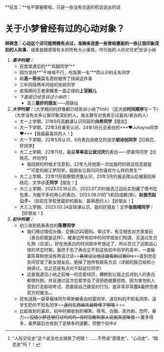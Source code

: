 **前言：**也不算秘密啦，只是一些没有合适的机会说出的话

# 关于小梦曾经有过的心动对象？
**碎碎念：**心动这个词可能稍微有点过，准确来说是一些**曾经邂逅的一些让我印象深刻的人和事**，或者是跟感情有关的所有大小事情，作为我的*人际交往史*[^1]告诉小纳

1. ***高中时期：***
	- 在食堂遇见的**“鸡腿同学”**
	- 因为坚持**“干啥啥不行，吃饭第一名”**而认识的无名同学
	- 和**高一班长**莫名奇妙被传了绯闻这件事
	- 三年同班两年同组的张政同学
	- 疫情期间王者荣耀里一面之缘的**上官婉儿**
	- *下面是已经告诉过小纳的*：
		- 高三**最好的朋友**——周联灿
2. ***大学时期：***（大学期间的好像都已经告诉小纳了hhh）（这次按**时间顺序**写一下）（大学没有太多让我印象深刻的人，我主要写对我表示过喜欢/表白的人）
	- 大一上学期、21年9月高数课认识同班的**向希同学**【朋友】
	- 大一下学期、22年3月春天认识、24年1月元旦表白的***❤Juhayna同学❤***【我最最喜欢的人！】
	- 大一下学期、22年5月认识、6月表白且绝交的法学**胡诗创同学**【烂桃花、好同学】
	- 大二上学期、22年11月，最最**草率且让我讨厌**的表白——廖嘉伟同学【烂桃花、坏同学】
		- 我回顾的时候才注意到，22年九月他第一次加我时的验证信息就是*“可爱的胡江梦同学，我朋友让我问问你喜欢什么样的男生”*
	- 大二上学期、22年11月观察壁虎蛋认识、23年3月约我去爬山后被我掐掉桃花、文学**小王同学**【朋友！】
	- 大三上学期、2023.03.16认识、2023.07.31约我去江边玩实则藏了情书在包里，为数不多的用心的表白、2023.08.01的飞机回成都(笑)、**赵俊杰赵公子**~（目前在学校里最好的朋友、最熟悉的人）【好朋友！】
	- 大三上学期、2023.03.24足球课认识，我的好朋友！文学**张雨晴同学**！【好朋友！】
3. ***初中时期：***
	- 初三收到纸条表白的**陈霄同学**
		- 我们用过情侣头像、交换过QQ密码、牵过手、有互相去对方家里玩（表白前就是这样）、被身边所有初中的同学朋友们知道、互送过生日礼物（应该）。好在他表白的时间距中考很近了，所以忍过了这胆战心惊的早恋时期，我终于去了再也见不到这些初中同学的高中，一直躲着陈霄和他没有再说过话==~~甚至没让他正面看到过我Orz~~==直到他在空间官宣了新女朋友后，删掉了他所有联系方式（详细的我已经和小纳讲过，总之还是有点对不起这位同学）
		- 这是我遇见小纳之前唯一的恋爱经历，糟糕到让我之后对别人的表白都很抗拒。并且通过这次恋爱学会了该拒绝就要拒绝、因为害怕别人受到打击影响考试、而委屈自己接受的行为，是非常非常蠢&最终伤害双方的做法。。
	- 还有送我一袋草莓味阿尔卑斯糖表白的雷同学、送饮料的不知名同学、送学生奶的不知名同学==~~送的东西越来越奇怪了啊喂！~~==
	- 比起收到的喜欢，初中时期收到的嘲笑、辱骂、白眼、恶作剧、恐吓、暴力==~~没错小梦还被打过呜呜呜~当时没敢和家人说我真是笨蛋~~==要多得多，虽然最后也收到了足够多的道歉，但整个初中d

[^1]:“人际交往史”这个说法也太搞笑了吧喂！
......不然说“感情史”、“心动史”、“暗恋史”吗？！